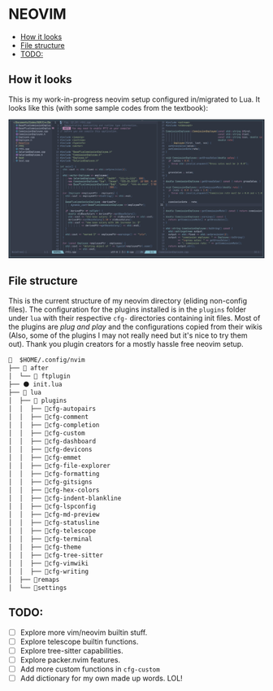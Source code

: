 # NEOVIM

<!-- vim-markdown-toc GFM -->

* [How it looks](#how-it-looks)
* [File structure](#file-structure)
* [TODO:](#todo)

<!-- vim-markdown-toc -->

## How it looks

This is my work-in-progress neovim setup configured in/migrated to Lua. It looks like this (with some sample codes from the textbook):

![Neovim-config Screenshot](./assets/screenshots/neovim-screenshot-2021-11-28_17-25.png)

## File structure

This is the current structure of my neovim directory (eliding non-config files). The configuration for the plugins installed is in the `plugins`
folder under `lua` with their respective `cfg-` directories containing init files. Most of the plugins are _plug and play_ and the configurations
copied from their wikis (Also, some of the plugins I may not really need but it's nice to try them out).
Thank you plugin creators for a mostly hassle free neovim setup.

```text
📂  $HOME/.config/nvim
├── 📂 after
│  └── 📂 ftplugin
├── 🌑 init.lua
├── 📂 lua
│  ├── 📂 plugins
│  │  ├── 📂cfg-autopairs
│  │  ├── 📂cfg-comment
│  │  ├── 📂cfg-completion
│  │  ├── 📂cfg-custom
│  │  ├── 📂cfg-dashboard
│  │  ├── 📂cfg-devicons
│  │  ├── 📂cfg-emmet
│  │  ├── 📂cfg-file-explorer
│  │  ├── 📂cfg-formatting
│  │  ├── 📂cfg-gitsigns
│  │  ├── 📂cfg-hex-colors
│  │  ├── 📂cfg-indent-blankline
│  │  ├── 📂cfg-lspconfig
│  │  ├── 📂cfg-md-preview
│  │  ├── 📂cfg-statusline
│  │  ├── 📂cfg-telescope
│  │  ├── 📂cfg-terminal
│  │  ├── 📂cfg-theme
│  │  ├── 📂cfg-tree-sitter
│  │  ├── 📂cfg-vimwiki
│  │  ├── 📂cfg-writing
│  ├── 📂remaps
│  └── 📂settings
```

## TODO:

- [ ] Explore more vim/neovim builtin stuff.
- [ ] Explore telescope builtin functions.
- [ ] Explore tree-sitter capabilities.
- [ ] Explore packer.nvim features.
- [ ] Add more custom functions in `cfg-custom`
- [ ] Add dictionary for my own made up words. LOL!
